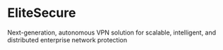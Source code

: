 # EliteSecure
Next-generation, autonomous VPN solution for scalable, intelligent, and distributed enterprise network protection
